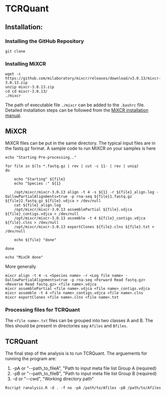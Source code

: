 # TCRQuant


## Installation:

### Installing the GitHub Repository

```install
git clone 
```
### Installing MiXCR

```mixcr install
wget -c https://github.com/milaboratory/mixcr/releases/download/v3.0.13/mixcr-3.0.13.zip
unzip mixcr-3.0.13.zip
cd cd mixcr-3.0.13/
./mixcr
```
The path of executable file `./mixcr` can be added to the `.bashrc` file. Detailed installation steps can be followed from the [MiXCR installation manual](https://mixcr.readthedocs.io/en/develop/install.html).

## MiXCR 

MiXCR files can be put in the same directory. The typical input files are in the fastq.gz format. A sample code to run MiXCR on your samples is here

```mixcr run
echo "Starting Pre-processing.."

for file in $(ls *.fastq.gz | rev | cut -c 11- | rev | uniq)
do

	echo "Starting" ${file}
	echo "Species :" ${1}

	/opt/mixcr/mixcr-3.0.13 align -t 4 -s ${1} -r ${file}_align.log -OallowPartialAlignments=true -p rna-seq ${file}1.fastq.gz ${file}2.fastq.gz ${file}.vdjca > /dev/null
	cat ${file}_align.log
	/opt/mixcr/mixcr-3.0.13 assemblePartial ${file}.vdjca ${file}_contigs.vdjca > /dev/null
	/opt/mixcr/mixcr-3.0.13 assemble -t 4 ${file}_contigs.vdjca ${file}.clns > /dev/null
	/opt/mixcr/mixcr-3.0.13 exportClones ${file}.clns ${file}.txt > /dev/null

	echo ${file} "done"

done

echo "MixCR done"
```
More generally 

```
mixcr align -t 4 -s <Species name> -r <Log file name> -OallowPartialAlignments=true -p rna-seq <Forward Read fastq.gz> <Reverse Read fastq.gz> <file name>.vdjca
mixcr assemblePartial <file name>.vdjca <file name>_contigs.vdjca 
mixcr assemble -t 4 <file name>_contigs.vdjca <file name>.clns 
mixcr exportClones <file name>.clns <file name>.txt
```
### Processing files for TCRQuant

The `<file name>.txt` files can be grouped into two classes A and B. The files should be present in directories say `Afiles` and `Bfiles`.

## TCRQuant

The final step of the analysis is to run TCRQuant. The arguements for running the program are:

1. -pA or "--path_to_fileA", "Path to input meta file list Group A (required)
2. -pB or "--path_to_fileB", "Path to input meta file list Group B (required)
3. -d or "--cwd", "Working directory path"

```
Rscript ranalysis.R -d . -f no -pA /path/to/Afiles -pB /path/to/Afiles 
```
